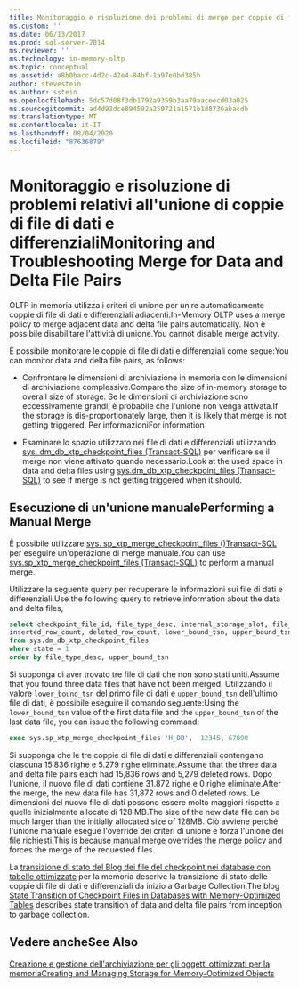 ```yaml
---
title: Monitoraggio e risoluzione dei problemi di merge per coppie di file di dati e differenziali | Microsoft Docs
ms.custom: ''
ms.date: 06/13/2017
ms.prod: sql-server-2014
ms.reviewer: ''
ms.technology: in-memory-oltp
ms.topic: conceptual
ms.assetid: a8b0bacc-4d2c-42e4-84bf-1a97e0bd385b
author: stevestein
ms.author: sstein
ms.openlocfilehash: 5dc57d08f3db1792a9359b3aa79aaceecd03a025
ms.sourcegitcommit: ad4d92dce894592a259721a1571b1d8736abacdb
ms.translationtype: MT
ms.contentlocale: it-IT
ms.lasthandoff: 08/04/2020
ms.locfileid: "87636879"
---
```

# <a name="monitoring-and-troubleshooting-merge-for-data-and-delta-file-pairs"></a><span data-ttu-id="581cb-102">Monitoraggio e risoluzione di problemi relativi all'unione di coppie di file di dati e differenziali</span><span class="sxs-lookup"><span data-stu-id="581cb-102">Monitoring and Troubleshooting Merge for Data and Delta File Pairs</span></span>
  <span data-ttu-id="581cb-103">OLTP in memoria utilizza i criteri di unione per unire automaticamente coppie di file di dati e differenziali adiacenti.</span><span class="sxs-lookup"><span data-stu-id="581cb-103">In-Memory OLTP uses a merge policy to merge adjacent data and delta file pairs automatically.</span></span> <span data-ttu-id="581cb-104">Non è possibile disabilitare l'attività di unione.</span><span class="sxs-lookup"><span data-stu-id="581cb-104">You cannot disable merge activity.</span></span>  
  
 <span data-ttu-id="581cb-105">È possibile monitorare le coppie di file di dati e differenziali come segue:</span><span class="sxs-lookup"><span data-stu-id="581cb-105">You can monitor data and delta file pairs, as follows:</span></span>  
  
-   <span data-ttu-id="581cb-106">Confrontare le dimensioni di archiviazione in memoria con le dimensioni di archiviazione complessive.</span><span class="sxs-lookup"><span data-stu-id="581cb-106">Compare the size of in-memory storage to overall size of storage.</span></span> <span data-ttu-id="581cb-107">Se le dimensioni di archiviazione sono eccessivamente grandi, è probabile che l'unione non venga attivata.</span><span class="sxs-lookup"><span data-stu-id="581cb-107">If the storage is dis-proportionately large, then it is likely that merge is not getting triggered.</span></span> <span data-ttu-id="581cb-108">Per informazioni</span><span class="sxs-lookup"><span data-stu-id="581cb-108">For information</span></span>  
  
-   <span data-ttu-id="581cb-109">Esaminare lo spazio utilizzato nei file di dati e differenziali utilizzando [sys. dm_db_xtp_checkpoint_files &#40;Transact-SQL&#41;](/sql/relational-databases/system-dynamic-management-views/sys-dm-db-xtp-checkpoint-files-transact-sql) per verificare se il merge non viene attivato quando necessario.</span><span class="sxs-lookup"><span data-stu-id="581cb-109">Look at the used space in data and delta files using [sys.dm_db_xtp_checkpoint_files &#40;Transact-SQL&#41;](/sql/relational-databases/system-dynamic-management-views/sys-dm-db-xtp-checkpoint-files-transact-sql) to see if merge is not getting triggered when it should.</span></span>  
  
## <a name="performing-a-manual-merge"></a><span data-ttu-id="581cb-110">Esecuzione di un'unione manuale</span><span class="sxs-lookup"><span data-stu-id="581cb-110">Performing a Manual Merge</span></span>  
 <span data-ttu-id="581cb-111">È possibile utilizzare [sys. sp_xtp_merge_checkpoint_files &#40;&#41;Transact-SQL](/sql/relational-databases/system-stored-procedures/sys-sp-xtp-merge-checkpoint-files-transact-sql) per eseguire un'operazione di merge manuale.</span><span class="sxs-lookup"><span data-stu-id="581cb-111">You can use [sys.sp_xtp_merge_checkpoint_files &#40;Transact-SQL&#41;](/sql/relational-databases/system-stored-procedures/sys-sp-xtp-merge-checkpoint-files-transact-sql) to perform a manual merge.</span></span>  
  
 <span data-ttu-id="581cb-112">Utilizzare la seguente query per recuperare le informazioni sui file di dati e differenziali.</span><span class="sxs-lookup"><span data-stu-id="581cb-112">Use the following query to retrieve information about the data and delta files,</span></span>  
  
```sql  
select checkpoint_file_id, file_type_desc, internal_storage_slot, file_size_in_bytes, file_size_used_in_bytes,   
inserted_row_count, deleted_row_count, lower_bound_tsn, upper_bound_tsn   
from sys.dm_db_xtp_checkpoint_files  
where state = 1  
order by file_type_desc, upper_bound_tsn  
```  
  
 <span data-ttu-id="581cb-113">Si supponga di aver trovato tre file di dati che non sono stati uniti.</span><span class="sxs-lookup"><span data-stu-id="581cb-113">Assume that you found three data files that have not been merged.</span></span> <span data-ttu-id="581cb-114">Utilizzando il valore `lower_bound_tsn` del primo file di dati e `upper_bound_tsn` dell'ultimo file di dati, è possibile eseguire il comando seguente:</span><span class="sxs-lookup"><span data-stu-id="581cb-114">Using the `lower_bound_tsn` value of the first data file and the `upper_bound_tsn` of the last data file, you can issue the following command:</span></span>  
  
```sql  
exec sys.sp_xtp_merge_checkpoint_files 'H_DB',  12345, 67890  
```  
  
 <span data-ttu-id="581cb-115">Si supponga che le tre coppie di file di dati e differenziali contengano ciascuna 15.836 righe e 5.279 righe eliminate.</span><span class="sxs-lookup"><span data-stu-id="581cb-115">Assume that the three data and delta file pairs each had 15,836 rows and 5,279 deleted rows.</span></span> <span data-ttu-id="581cb-116">Dopo l'unione, il nuovo file di dati contiene 31.872 righe e 0 righe eliminate.</span><span class="sxs-lookup"><span data-stu-id="581cb-116">After the merge, the new data file has 31,872 rows and 0 deleted rows.</span></span> <span data-ttu-id="581cb-117">Le dimensioni del nuovo file di dati possono essere molto maggiori rispetto a quelle inizialmente allocate di 128 MB.</span><span class="sxs-lookup"><span data-stu-id="581cb-117">The size of the new data file can be much larger than the initially allocated size of 128MB.</span></span> <span data-ttu-id="581cb-118">Ciò avviene perché l'unione manuale esegue l'override dei criteri di unione e forza l'unione dei file richiesti.</span><span class="sxs-lookup"><span data-stu-id="581cb-118">This is because manual merge overrides the merge policy and forces the merge of the requested files.</span></span>  
  
 <span data-ttu-id="581cb-119">La [transizione di stato del Blog dei file del checkpoint nei database con tabelle ottimizzate](https://cloudblogs.microsoft.com/sqlserver/2014/01/23/state-transition-of-checkpoint-files-in-databases-with-memory-optimized-tables/) per la memoria descrive la transizione di stato delle coppie di file di dati e differenziali da inizio a Garbage Collection.</span><span class="sxs-lookup"><span data-stu-id="581cb-119">The blog [State Transition of Checkpoint Files in Databases with Memory-Optimized Tables](https://cloudblogs.microsoft.com/sqlserver/2014/01/23/state-transition-of-checkpoint-files-in-databases-with-memory-optimized-tables/) describes state transition of data and delta file pairs from inception to garbage collection.</span></span>  
  
## <a name="see-also"></a><span data-ttu-id="581cb-120">Vedere anche</span><span class="sxs-lookup"><span data-stu-id="581cb-120">See Also</span></span>  
 [<span data-ttu-id="581cb-121">Creazione e gestione dell'archiviazione per gli oggetti ottimizzati per la memoria</span><span class="sxs-lookup"><span data-stu-id="581cb-121">Creating and Managing Storage for Memory-Optimized Objects</span></span>](../relational-databases/in-memory-oltp/creating-and-managing-storage-for-memory-optimized-objects.md)  
  
